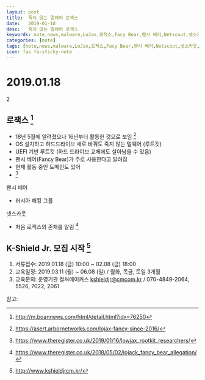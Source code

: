```yaml
---
layout: post
title:  죽지 않는 멀웨어 로잭스
date:   2019-01-18
desc:   죽지 않는 멀웨어 로잭스
keywords: note,news,malware,LoJax,로잭스,Facy Bear,팬시 베어,Netscout,넷스카웃,rootkit,Westford,웨스트포드,K-Shield Jr.
categories: [note]
tags: [note,news,malware,LoJax,로잭스,Facy Bear,팬시 베어,Netscout,넷스카웃,rootkit,Westford,웨스트포드,K-Shield Jr.]
icon: fas fa-sticky-note
---
```

# 2019.01.18
2
## 로잭스 [^LoJax boannews]
- 18년 5월에 알려졌으나 16년부터 활동한 것으로 보임 [^16]
- OS 설치하고 하드드라이브 새로 바꿔도 죽지 않는 멀웨어 (루트킷)
- UEFI 기반 루트킷 (하드 드라이브 교체에도 살아남을 수 있음)
- 팬시 베어(Fancy Bear)가 주로 사용한다고 알려짐
- 현재 활동 중인 도메인도 있어  
- [^LoJax The Register]
  
팬시 베어
- 러시아 해킹 그룹
  
넷스카웃
- 처음 로잭스의 존재를 알림 [^처음 발견]

## K-Shield Jr. 모집 시작 [^K-Shield cm]
1. 서류접수: 2019.01.18 (금) 10:00 ~ 02.08 (금) 18:00
2. 교육일정: 2019.03.11 (월) ~ 06.08 (일) / 월화, 목금, 토일 3개월
3. 교육문의: 운영기관 컬처메이커스 kshieldjr@cmcom.kr / 070-4849-2064, 5526, 7022, 2061
  
  
참고:  
[^처음 발견]: https://www.theregister.co.uk/2018/05/02/lojack_fancy_bear_allegation/  
[^16]: https://asert.arbornetworks.com/lojax-fancy-since-2016/  
[^LoJax The Register]: https://www.theregister.co.uk/2019/01/16/lowjax_rootkit_researchers/  
[^LoJax boannews]: http://m.boannews.com/html/detail.html?idx=76250  
[^K-Shield cm]: http://www.kshieldjrcm.kr/  
